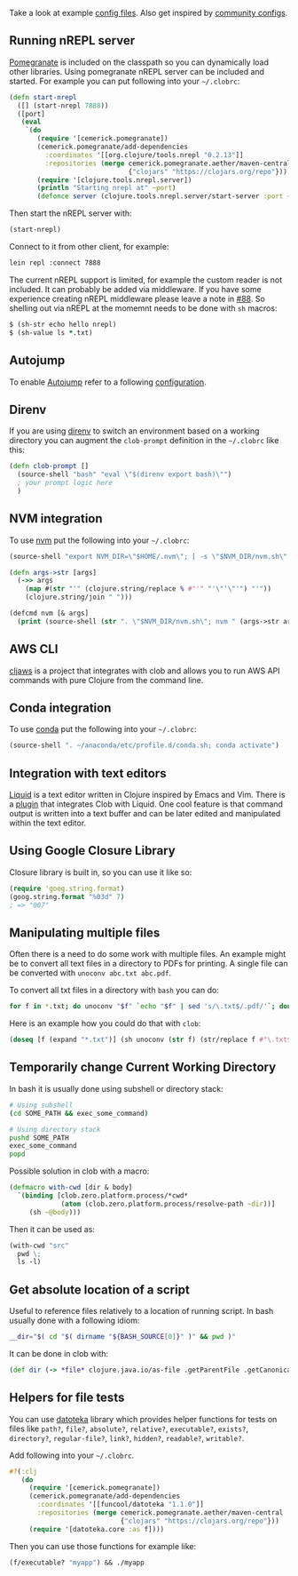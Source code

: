 
Take a look at example [config files](https://github.com/dundalek/dotfiles/tree/master/clob). Also get inspired by [community configs](https://github.com/search?q=in%3Apath+clobrc&type=Code).

## Running nREPL server

[Pomegranate](https://github.com/cemerick/pomegranate) is included on the classpath so you can dynamically load other libraries. Using pomegranate nREPL server can be included and started. For example you can put following into your `~/.clobrc`:

```clojure
(defn start-nrepl
  ([] (start-nrepl 7888))
  ([port]
   (eval
    `(do
       (require '[cemerick.pomegranate])
       (cemerick.pomegranate/add-dependencies
         :coordinates '[[org.clojure/tools.nrepl "0.2.13"]]
         :repositories (merge cemerick.pomegranate.aether/maven-central
                              {"clojars" "https://clojars.org/repo"}))
       (require '[clojure.tools.nrepl.server])
       (println "Starting nrepl at" ~port)
       (defonce server (clojure.tools.nrepl.server/start-server :port ~port))))))
```

Then start the nREPL server with:
```clojure
(start-nrepl)
```

Connect to it from other client, for example:
```sh
lein repl :connect 7888
```

The current nREPL support is limited, for example the custom reader is not included. It can probably be added via middleware. If you have some experience creating nREPL middleware please leave a note in [#88](https://github.com/dundalek/closh/issues/88). So shelling out via nREPL at the momemnt needs to be done with `sh` macros:

```clojure
$ (sh-str echo hello nrepl)
$ (sh-value ls *.txt)
```

## Autojump

To enable [Autojump](https://github.com/wting/autojump) refer to a following [configuration](https://github.com/dundalek/dotfiles/blob/master/clob/.clob_autojump.cljc).

## Direnv

If you are using [direnv](https://github.com/direnv/direnv) to switch an environment based on a working directory you can augment the `clob-prompt` definition in the `~/.clobrc` like this:

```clojure
(defn clob-prompt []
  (source-shell "bash" "eval \"$(direnv export bash)\"")
  ; your prompt logic here
  )
```

## NVM integration

To use [nvm](https://github.com/creationix/nvm) put the following into your `~/.clobrc`:
```clojure
(source-shell "export NVM_DIR=\"$HOME/.nvm\"; [ -s \"$NVM_DIR/nvm.sh\" ] && . \"$NVM_DIR/nvm.sh\"")

(defn args->str [args]
  (->> args
    (map #(str "'" (clojure.string/replace % #"'" "'\"'\"'") "'"))
    (clojure.string/join " ")))

(defcmd nvm [& args]
  (print (source-shell (str ". \"$NVM_DIR/nvm.sh\"; nvm " (args->str args)))))
```

## AWS CLI

[cljaws](https://github.com/timotheosh/cljaws) is a project that integrates with clob and allows you to run AWS API commands with pure Clojure from the command line.

## Conda integration

To use [conda](https://anaconda.org/) put the following into your `~/.clobrc`:

```clojure
(source-shell ". ~/anaconda/etc/profile.d/conda.sh; conda activate")
```

## Integration with text editors

[Liquid](https://github.com/mogenslund/liquid) is a text editor written in Clojure inspired by Emacs and Vim. There is a [plugin](https://github.com/mogenslund/clobapp) that integrates Clob with Liquid. One cool feature is that command output is written into a text buffer and can be later edited and manipulated within the text editor.

## Using Google Closure Library

Closure library is built in, so you can use it like so:

```clojure
(require 'goog.string.format)
(goog.string.format "%03d" 7)
; => "007"
```

## Manipulating multiple files

Often there is a need to do some work with multiple files. An example might be to convert all text files in a directory to PDFs for printing. A single file can be converted with `unoconv abc.txt abc.pdf`.

To convert all txt files in a directory with `bash` you can do:
```bash
for f in *.txt; do unoconv "$f" `echo "$f" | sed 's/\.txt$/.pdf/'`; done
```

Here is an example how you could do that with `clob`:
```clojure
(doseq [f (expand "*.txt")] (sh unoconv (str f) (str/replace f #"\.txt$" ".pdf")))
```

## Temporarily change Current Working Directory

In bash it is usually done using subshell or directory stack:
```bash
# Using subshell
(cd SOME_PATH && exec_some_command)

# Using directory stack
pushd SOME_PATH
exec_some_command
popd
```

Possible solution in clob with a macro:
```clojure
(defmacro with-cwd [dir & body]
  `(binding [clob.zero.platform.process/*cwd*
             (atom (clob.zero.platform.process/resolve-path ~dir))]
     (sh ~@body)))
```

Then it can be used as:
```clojure
(with-cwd "src"
  pwd \;
  ls -l)
```

## Get absolute location of a script

Useful to reference files relatively to a location of running script. In bash usually done with a following idiom:

```bash
__dir="$( cd "$( dirname "${BASH_SOURCE[0]}" )" && pwd )"
```

It can be done in clob with:

```clojure
(def dir (-> *file* clojure.java.io/as-file .getParentFile .getCanonicalPath))
```

## Helpers for file tests

You can use [datoteka](https://funcool.github.io/datoteka/latest/#reference) library which provides helper functions for tests on files like `path?`, `file?`, `absolute?`, `relative?`, `executable?`, `exists?`, `directory?`, `regular-file?`, `link?`, `hidden?`, `readable?`, `writable?`.

Add following into your `~/.clobrc`.
```clojure
#?(:clj
   (do
     (require '[cemerick.pomegranate])
     (cemerick.pomegranate/add-dependencies
       :coordinates '[[funcool/datoteka "1.1.0"]]
       :repositories (merge cemerick.pomegranate.aether/maven-central
                            {"clojars" "https://clojars.org/repo"}))
     (require '[datoteka.core :as f])))

```

Then you can use those functions for example like:
```clojure
(f/executable? "myapp") && ./myapp
```
